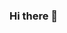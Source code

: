 ### Hi there 👋

<!--
**RyeBread123/RyeBread123** is a ✨ _special_ ✨ repository because its `README.md` (this file) appears on your GitHub profile.

Here are some ideas to get you started:

- 🔭 I’m currently working on ... Toy Problems
- 🌱 I’m currently learning ... JavaScript
- 💬 Ask me about ... Anything!
- ⚡ Fun fact: ... HackReactor Student!
-->
